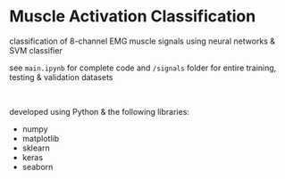 # Muscle Activation Classification

classification of 8-channel EMG muscle signals using neural networks &amp; SVM classifier

see `main.ipynb` for complete code and `/signals` folder for entire training, testing &amp; validation datasets

<br />

developed using Python &amp; the following libraries:
- numpy
- matplotlib
- sklearn
- keras
- seaborn
